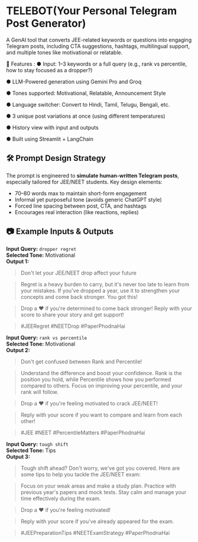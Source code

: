 # TELEBOT(Your Personal Telegram Post Generator)

A GenAI tool that converts JEE-related keywords or questions into engaging Telegram posts, including CTA suggestions, hashtags, multilingual support, and multiple tones like motivational or relatable.

📌 Features :
 ● Input: 1–3 keywords or a full query (e.g., rank vs percentile, how to stay focused as a dropper?)

 ● LLM-Powered generation using Gemini Pro and Groq

 ● Tones supported: Motivational, Relatable, Announcement Style

 ● Language switcher: Convert to Hindi, Tamil, Telugu, Bengali, etc.

 ● 3 unique post variations at once (using different temperatures)

 ● History view with input and outputs

 ● Built using Streamlit + LangChain

## 🛠️ Prompt Design Strategy

The prompt is engineered to **simulate human-written Telegram posts**, especially tailored for JEE/NEET students. Key design elements:
- 70–80 words max to maintain short-form engagement
- Informal yet purposeful tone (avoids generic ChatGPT style)
- Forced line spacing between post, CTA, and hashtags
- Encourages real interaction (like reactions, replies)

## 📷 Example Inputs & Outputs
**Input Query:** `dropper regret`  
**Selected Tone:** Motivational  
**Output 1:**  
>Don't let your JEE/NEET drop affect your future

>Regret is a heavy burden to carry, but it's never too late to learn from your mistakes. If you've dropped a year, use it to strengthen your concepts and come back stronger. You got this!

>Drop a ❤️ if you're determined to come back stronger! Reply with your score to share your story and get support!

>#JEERegret #NEETDrop #PaperPhodnaHai

**Input Query:** `rank vs percentile`  
**Selected Tone:** Motivational  
**Output 2:** 
>Don't get confused between Rank and Percentile!

>Understand the difference and boost your confidence. Rank is the position you hold, while Percentile shows how you performed compared to others. Focus on improving your percentile, and your rank will follow.

>Drop a ❤️ if you're feeling motivated to crack JEE/NEET!

>Reply with your score if you want to compare and learn from each other!

>#JEE #NEET #PercentileMatters #PaperPhodnaHai

**Input Query:** `tough shift`  
**Selected Tone:** Tips  
**Output 3:** 
>Tough shift ahead? Don't worry, we've got you covered. Here are some tips to help you tackle the JEE/NEET exam:

>Focus on your weak areas and make a study plan. Practice with previous year's papers and mock tests. Stay calm and manage your time effectively during the exam.

>Drop a ❤️ if you're feeling motivated!

>Reply with your score if you've already appeared for the exam.

>#JEEPreparationTips #NEETExamStrategy #PaperPhodnaHai

